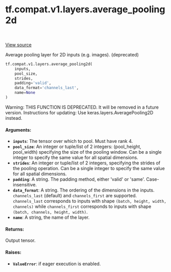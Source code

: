 <div itemscope itemtype="http://developers.google.com/ReferenceObject">
<meta itemprop="name" content="tf.compat.v1.layers.average_pooling2d" />
<meta itemprop="path" content="Stable" />
</div>

# tf.compat.v1.layers.average_pooling2d

<!-- Insert buttons and diff -->

<table class="tfo-notebook-buttons tfo-api" align="left">
</table>

<a target="_blank" href="/code/stable/tensorflow/python/layers/pooling.py">View source</a>



Average pooling layer for 2D inputs (e.g. images). (deprecated)

``` python
tf.compat.v1.layers.average_pooling2d(
    inputs,
    pool_size,
    strides,
    padding='valid',
    data_format='channels_last',
    name=None
)
```



<!-- Placeholder for "Used in" -->

Warning: THIS FUNCTION IS DEPRECATED. It will be removed in a future version.
Instructions for updating:
Use keras.layers.AveragePooling2D instead.

#### Arguments:


* <b>`inputs`</b>: The tensor over which to pool. Must have rank 4.
* <b>`pool_size`</b>: An integer or tuple/list of 2 integers: (pool_height, pool_width)
  specifying the size of the pooling window.
  Can be a single integer to specify the same value for
  all spatial dimensions.
* <b>`strides`</b>: An integer or tuple/list of 2 integers,
  specifying the strides of the pooling operation.
  Can be a single integer to specify the same value for
  all spatial dimensions.
* <b>`padding`</b>: A string. The padding method, either 'valid' or 'same'.
  Case-insensitive.
* <b>`data_format`</b>: A string. The ordering of the dimensions in the inputs.
  `channels_last` (default) and `channels_first` are supported.
  `channels_last` corresponds to inputs with shape
  `(batch, height, width, channels)` while `channels_first` corresponds to
  inputs with shape `(batch, channels, height, width)`.
* <b>`name`</b>: A string, the name of the layer.


#### Returns:

Output tensor.



#### Raises:


* <b>`ValueError`</b>: if eager execution is enabled.

